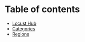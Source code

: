 # Table of contents

* [Locust Hub](README.md)
* [Categories](categories.md)
* [Regions](regions.md)